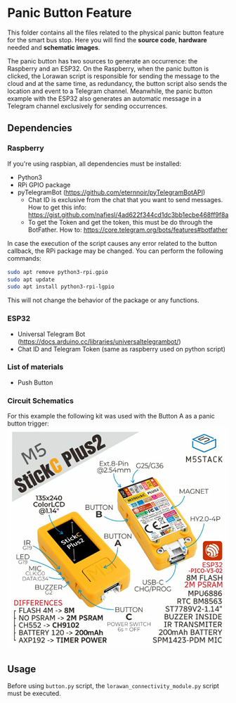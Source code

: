 # Panic Button Feature

This folder contains all the files related to the physical panic button feature for the smart bus stop.
Here you will find the **source code**, **hardware** needed and **schematic images**.

The panic button has two sources to generate an occurrence: the Raspberry and an ESP32. On the Raspberry, when the panic button is clicked, the Lorawan script is responsible for sending the message to the cloud and at the same time, as redundancy, the button script also sends the location and event to a Telegram channel. Meanwhile, the panic button example with the ESP32 also generates an automatic message in a Telegram channel exclusively for sending occurrences.

## Dependencies

### Raspberry 
If you're using raspbian, all dependencies must be installed:

- Python3
- RPi GPIO package
- pyTelegramBot (https://github.com/eternnoir/pyTelegramBotAPI)
    - Chat ID is exclusive from the chat that you want to send messages. How to get this info: https://gist.github.com/nafiesl/4ad622f344cd1dc3bb1ecbe468ff9f8a
    - To get the Token and get the token, this must be do through the BotFather. How to: https://core.telegram.org/bots/features#botfather

In case the execution of the script causes any error related to the button callback, the RPi package may be changed. You can perform the following commands:

```bash
sudo apt remove python3-rpi.gpio
sudo apt update
sudo apt install python3-rpi-lgpio
```

This will not change the behavior of the package or any functions.

### ESP32

- Universal Telegram Bot (https://docs.arduino.cc/libraries/universaltelegrambot/)
- Chat ID and Telegram Token (same as raspberry used on python script)

### List of materials

- Push Button

### Circuit Schematics

For this example the following kit was used with the Button A as a panic button trigger:
![alt text](img/devkit.webp)

## Usage

Before using `button.py` script, the `lorawan_connectivity_module.py` script must be executed.